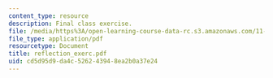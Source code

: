 ```yaml
---
content_type: resource
description: Final class exercise.
file: /media/https%3A/open-learning-course-data-rc.s3.amazonaws.com/11-439-revitalizing-urban-main-streets-mission-hill-egleston-square-boston-spring-2003/cd5d95d9da4c526243948ea2b0a37e24_reflection_exerc.pdf
file_type: application/pdf
resourcetype: Document
title: reflection_exerc.pdf
uid: cd5d95d9-da4c-5262-4394-8ea2b0a37e24
---
```

